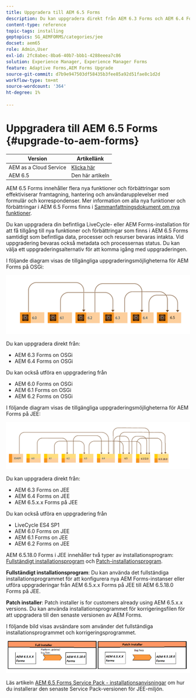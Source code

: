 ```yaml
---
title: Uppgradera till AEM 6.5 Forms
description: Du kan uppgradera direkt från AEM 6.3 Forms och AEM 6.4 Forms till AEM 6.5 Forms.
content-type: reference
topic-tags: installing
geptopics: SG_AEMFORMS/categories/jee
docset: aem65
role: Admin,User
exl-id: 2fc8abec-8ba6-40b7-bbb1-4288eeea7c86
solution: Experience Manager, Experience Manager Forms
feature: Adaptive Forms,AEM Forms Upgrade
source-git-commit: d7b9e947503df58435b3fee85a92d51fae8c1d2d
workflow-type: tm+mt
source-wordcount: '364'
ht-degree: 1%

---
```


# Uppgradera till AEM 6.5 Forms {#upgrade-to-aem-forms}

| Version | Artikellänk |
| -------- | ---------------------------- |
| AEM as a Cloud Service | [Klicka här](https://experienceleague.adobe.com/docs/experience-manager-cloud-service/content/forms/setup-configure-migrate/migrate-to-forms-as-a-cloud-service.html) |
| AEM 6.5 | Den här artikeln |


AEM 6.5 Forms innehåller flera nya funktioner och förbättringar som effektiviserar framtagning, hantering och användarupplevelser med formulär och korrespondenser. Mer information om alla nya funktioner och förbättringar i AEM 6.5 Forms finns i [Sammanfattningsdokument om nya funktioner](../../forms/using/whats-new.md).

Du kan uppgradera din befintliga LiveCycle- eller AEM Forms-installation för att få tillgång till nya funktioner och förbättringar som finns i AEM 6.5 Forms samtidigt som befintliga data, processer och resurser bevaras intakta. Vid uppgradering bevaras också metadata och processernas status. Du kan välja ett uppgraderingsalternativ för att komma igång med uppgraderingen.

I följande diagram visas de tillgängliga uppgraderingsmöjligheterna för AEM Forms på OSGi:

![uppgraderingsflöde för OSGi](do-not-localize/osgi-upgrade-path.png)

Du kan uppgradera direkt från:

* AEM 6.3 Forms on OSGi
* AEM 6.4 Forms on OSGi

Du kan också utföra en uppgradering från

* AEM 6.0 Forms on OSGi
* AEM 6.1 Forms on OSGi
* AEM 6.2 Forms on OSGi

I följande diagram visas de tillgängliga uppgraderingsmöjligheterna för AEM Forms på JEE:

![JEE-uppgradering 6.5](do-not-localize/jee-upgrade-6-5.png)


Du kan uppgradera direkt från:

* AEM 6.3 Forms on JEE
* AEM 6.4 Forms on JEE
* AEM 6.5.x.x Forms på JEE

Du kan också utföra en uppgradering från

* LiveCycle ES4 SP1
* AEM 6.0 Forms on JEE
* AEM 6.1 Forms on JEE
* AEM 6.2 Forms on JEE

AEM 6.5.18.0 Forms i JEE innehåller två typer av installationsprogram: [Fullständigt installationsprogram](https://experienceleague.adobe.com/docs/experience-manager-release-information/aem-release-updates/forms-updates/aem-forms-releases.html) och [Patch-installationsprogram](https://experienceleague.adobe.com/docs/experience-manager-release-information/aem-release-updates/forms-updates/aem-forms-releases.html).

**Fullständigt installationsprogram**: Du kan använda det fullständiga installationsprogrammet för att konfigurera nya AEM Forms-instanser eller utföra uppgraderingar från AEM 6.5.x.x Forms på JEE till AEM 6.5.18.0 Forms på JEE.

**Patch installer**: Patch installer is for customers already using AEM 6.5.x.x versions. Du kan använda installationsprogrammet för korrigeringsfilen för att uppgradera till den senaste versionen av AEM Forms.

I följande bild visas avsändare som använder det fullständiga installationsprogrammet och korrigeringsprogrammet.

![Fullständigt installationsprogram och korrigeringsinstallationsprogram](/help/forms/using/assets/full-and-patch-installer.png)

Läs artikeln [AEM 6.5 Forms Service Pack - installationsanvisningar](https://experienceleague.adobe.com/docs/experience-manager-65/release-notes/aem-forms-current-service-pack-installation-instructions.html) om hur du installerar den senaste Service Pack-versionen för JEE-miljön.

<!--
[Work in Progress]

Migration involves moving only assets (PDF, XDP, images, adaptive forms, correspondence management assets) from one server to another - processes (LCA), settings, configurations, and a few other pieces of metadata are not migrated. Perform the following steps to migrate to AEM 6.3 Forms:

1. Set up a fresh environment of [AEM 6.3 Forms](https://adobe.com/go/learn_aemforms_documentation_63).
1. Move XDP or other compatible assets to the freshly set instance. For detailed instructions, see [Importing and exporting assets to AEM Forms](../../forms/using/import-export-forms-templates.md). [
   ](../../forms/using/import-export-forms-templates.md)
1. Build the required services, if any.

   For example, if you are using AEM Forms on JEE Document Services, changes are required in the code to use document services available in AEM Forms on OSGi.

1. Perform post-installation activities:

    * **Run Migration Utility**

      The migration utility makes the adaptive forms and correspondence management assets of earlier versions compatible with AEM 6.3 forms. You can download the utility from AEM Software Distribution. For step-by-step information to configure and use the migration utility, see [migration utility](../../forms/using/migration-utility.md) documentation.

    * **Reconfigure Adobe Sign**

      If you had Adobe Sign configured in the previous version of AEM Forms, then reconfigure Adobe Sign from AEM Cloud services. For more details, see [Integrate Adobe Sign with AEM Forms](../../forms/using/adobe-sign-integration-adaptive-forms.md).

      Moreover, AEM 6.3 Forms release has introduced many new Adobe Sign features. For step-by-step information to use Adobe Sign, see [Using Adobe Sign in an adaptive form](../../forms/using/working-with-adobe-sign.md).

    * **Reconfigure analytics and reports**

      In AEM 6.3 Forms, traffic variable for source and success event for impression are not available. So, when you upgrade to AEM 6.3 Forms, AEM Forms stops sending data to Adobe Analytics server and analytics reports for adaptive forms are not available. Moreover, AEM 6.3 Forms introduces traffic variable for the version of form analytics and success event for the amount of time spent on a field. So, reconfigure analytics and reports for your AEM Forms environment. For detailed steps, see [Configuring analytics and reports](../../forms/using/configure-analytics-forms-documents.md).

      Methods to calculate average fill time for forms and average read time for have changed. So, when you upgrade to AEM 6.3 forms, older data (data from previous AEM Forms release) for these metrics is available only in Adobe Analytics. It is not visible in AEM Forms analytics reports. For these metrics, AEM Forms analytics reports display data which is captured after performing the upgrade.
      
      -->


